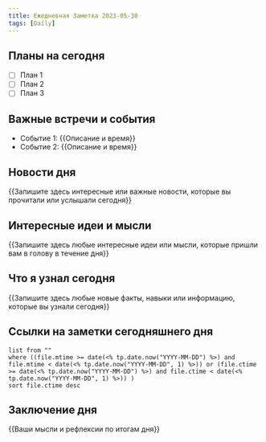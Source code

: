 ```yaml
---
title: Ежедневная Заметка 2023-05-30
tags: [Daily]
---
```


## Планы на сегодня

- [ ] План 1
- [ ] План 2
- [ ] План 3

## Важные встречи и события

- Событие 1: {{Описание и время}}
- Событие 2: {{Описание и время}}

## Новости дня

{{Запишите здесь интересные или важные новости, которые вы прочитали или услышали сегодня}}

## Интересные идеи и мысли

{{Запишите здесь любые интересные идеи или мысли, которые пришли вам в голову в течение дня}}

## Что я узнал сегодня

{{Запишите здесь любые новые факты, навыки или информацию, которые вы узнали сегодня}}

## Ссылки на заметки сегодняшнего дня

```dataview
list from ""
where ((file.mtime >= date(<% tp.date.now("YYYY-MM-DD") %>) and file.mtime < date(<% tp.date.now("YYYY-MM-DD", 1) %>)) or (file.ctime >= date(<% tp.date.now("YYYY-MM-DD") %>) and file.ctime < date(<% tp.date.now("YYYY-MM-DD", 1) %>)) )
sort file.ctime desc
```

## Заключение дня

{{Ваши мысли и рефлексии по итогам дня}}
